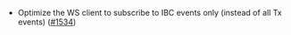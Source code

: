 - Optimize the WS client to subscribe to IBC events only (instead of all Tx
  events) ([#1534](https://github.com/informalsystems/ibc-rs/issues/1534))